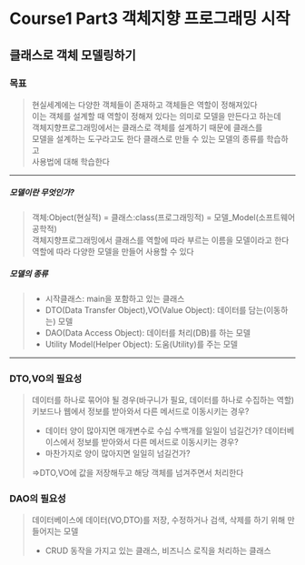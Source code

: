 # Course1 Part3 객체지향 프로그래밍 시작   

## 클래스로 객체 모델링하기

### 목표
> 현실세계에는 다양한 객체들이 존재하고 객체들은 역할이 정해져있다   
> 이는 객체를 설계할 때 역할이 정해져 있다는 의미로 모델을 만든다고 하는데      
> 객체지향프로그래밍에서는 클래스로 객체를 설계하기 때문에 클래스를   
> 모델을 설계하는 도구라고도 한다 클래스로 만들 수 있는 모델의 종류를 학습하고   
> 사용법에 대해 학습한다
---

##### 모델이란 무엇인가?
>객체:Object(현실적) = 클래스:class(프로그래밍적) = 모델_Model(소프트웨어공학적)   
>객체지향프로그래밍에서 클래스를 역할에 따라 부르는 이름을 모델이라고 한다
> 역할에 따라 다양한 모델을 만들어 사용할 수 있다

##### 모델의 종류
>- 시작클래스: main을 포함하고 있는 클래스
>- DTO(Data Transfer Object),VO(Value Object): 데이터를 담는(이동하는) 모델
>- DAO(Data Access Object): 데이터를 처리(DB)를 하는 모델
>- Utility Model(Helper Object): 도움(Utility)를 주는 모델

---
### DTO,VO의 필요성
>데이터를 하나로 묶어야 될 경우(바구니가 필요, 데이터를 하나로 수집하는 역할)
> 키보드나 웹에서 정보를 받아와서 다른 메서드로 이동시키는 경우?
> - 데이터 양이 많아지면 매개변수로 수십 수백개를 일일이 넘길건가?
> 데이터베이스에서 정보를 받아와서 다른 메서드로 이동시키는 경우?
> - 마찬가지로 양이 많아지면 일일히 넘길건가?
>
> =>DTO,VO에 값을 저장해두고 해당 객체를 넘겨주면서 처리한다

### DAO의 필요성
> 데이터베이스에 데이터(VO,DTO)를 저장, 수정하거나 검색, 삭제를 하기 위해 만들어지는 모델   
> - CRUD 동작을 가지고 있는 클래스, 비즈니스 로직을 처리하는 클래스